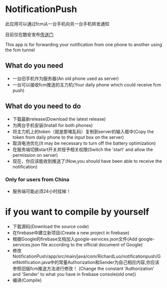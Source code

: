 # NotificationPush
此应用可以通过fcm从一台手机向另一台手机转发通知

目前仅在酷安发布[传送门](https://www.coolapk.com/apk/223104)

This app is for forwarding your notification from one phone to another using the fcm tunnel

## What do you need
* 一台旧手机作为服务器(An old phone used as server)
* 一台可以接收fcm推送的主力机(Your daily phone which could receive fcm push)

## What do you need to do
* 下载最新release(Download the latest release)
* 为两台手机安装(Install for both phones)
* 将主力机上的token（就是那堆乱码）复制到server的输入框中(Copy the token from daily phone to the input box on the server)
* 取消电池优化(It may be necessary to turn off the battery optimization)
* 在服务端切换start开关并授予相关权限(Switch the 'start' and allow the permission on server)
* 现在，你应该能收到推送了(Now,you should have been able to receive the notification)

### Only for users from China
* 服务端可能必须24小时挂梯！

# if you want to compile by yourself
* 下载源码(Download the source code)
* 在firebase中建立新项目(Create a new project in firebase)
* 根据Google的firebase文档加入google-services.json文件(Add google-services.json file according to the official document of Google)
* 修改NotificationPush/app/src/main/java/com/RichardLuo/notificationpush/GetNotification.java中的常量Authorization和Sender为自己相应内容,你应该参照旧版fcm推送方法进行修改！
(Change the constant 'Authorization' and 'Sender' to what you have in firebase console(old one))
* 编译(Compile)
